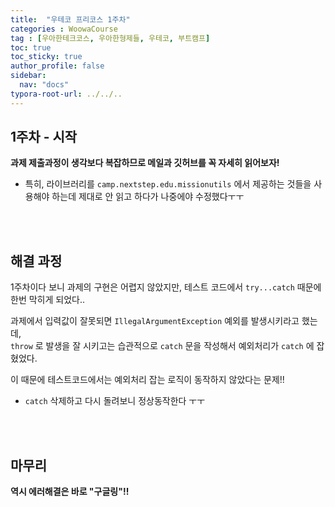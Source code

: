 ```yaml
---
title:  "우테코 프리코스 1주차"
categories : WoowaCourse
tag : [우아한테크코스, 우아한형제들, 우테코, 부트캠프]
toc: true
toc_sticky: true
author_profile: false
sidebar:
  nav: "docs"
typora-root-url: ../../..
---
```




## 1주차 - 시작

**과제 제출과정이 생각보다 복잡하므로 메일과 깃허브를 꼭 자세히 읽어보자!**

* 특히, 라이브러리를 `camp.nextstep.edu.missionutils` 에서 제공하는 것들을 사용해야 하는데 제대로 안 읽고 하다가 나중에야 수정했다ㅜㅜ

<br>

<br>

## 해결 과정

1주차이다 보니 과제의 구현은 어렵지 않았지만, 테스트 코드에서 `try...catch` 때문에 한번 막히게 되었다..

과제에서 입력값이 잘못되면 `IllegalArgumentException` 예외를 발생시키라고 했는데,  
`throw` 로 발생을 잘 시키고는 습관적으로 `catch` 문을 작성해서 예외처리가 `catch` 에 잡혔었다.

이 때문에 테스트코드에서는 예외처리 잡는 로직이 동작하지 않았다는 문제!!

* `catch` 삭제하고 다시 돌려보니 정상동작한다 ㅜㅜ

<br>

<br>

## 마무리

**역시 에러해결은 바로 "구글링"!!**
